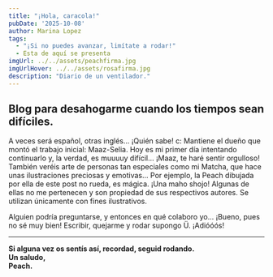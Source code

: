 ```yaml
---
title: "¡Hola, caracola!"  
pubDate: '2025-10-08'
author: Marina Lopez
tags:
  - "¡Si no puedes avanzar, limítate a rodar!"
  - Esta de aquí se presenta
imgUrl: ../../assets/peachfirma.jpg
imgUrlHover: ../../assets/rosafirma.jpg
description: "Diario de un ventilador."
---
```

## Blog para desahogarme cuando los tiempos sean difíciles.

A veces será español, otras inglés... ¡Quién sabe! c: Mantiene el dueño que montó el trabajo inicial: Maaz-Selia. Hoy es mi primer día intentando continuarlo y, la verdad, es muuuuy difícil... ¡Maaz, te haré sentir orgulloso! También veréis arte de personas tan especiales como mi Matcha, que hace unas ilustraciones preciosas y emotivas... Por ejemplo, la Peach dibujada por ella de este post no rueda, es mágica. ¡Una maho shojo! Algunas de ellas no me pertenecen y son propiedad de sus respectivos autores. Se utilizan únicamente con fines ilustrativos.

Alguien podría preguntarse, y entonces en qué colaboro yo... ¡Bueno, pues no sé muy bien! Escribir, quejarme y rodar supongo Ü. ¡Adióóós!

---

**Si alguna vez os sentís así, recordad, seguid rodando.  
Un saludo,  
Peach.**
